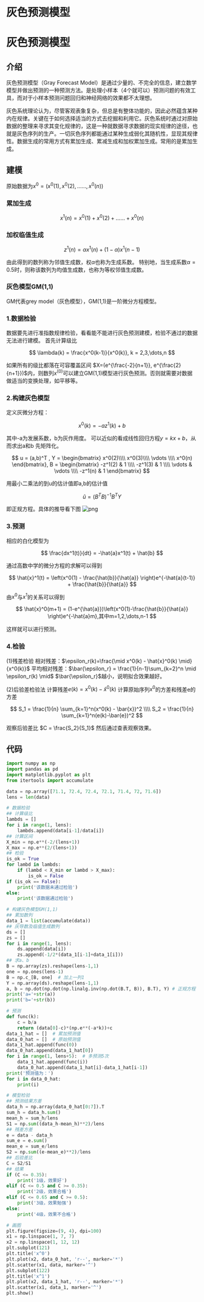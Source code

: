 # 灰色预测模型


# 灰色预测模型

## 介绍
灰色预测模型（Gray Forecast Model）是通过少量的、不完全的信息，建立数学模型并做出预测的一种预测方法。是处理小样本（4个就可以）预测问题的有效工具，而对于小样本预测问题回归和神经网络的效果都不太理想。

灰色系统理论认为，尽管客观表象复杂，但总是有整体功能的，因此必然蕴含某种内在规律。关键在于如何选择适当的方式去挖掘和利用它。灰色系统时通过对原始数据的整理来寻求其变化规律的，这是一种就数据寻求数据的现实规律的途径，也就是灰色序列的生产。一切灰色序列都能通过某种生成弱化其随机性，显现其规律性。数据生成的常用方式有累加生成、累减生成和加权累加生成。常用的是累加生成。

## 建模
原始数据为$x^0 = (x^0(1),x^0(2),\dots \dots,x^0(n))$
### 累加生成

$$
x^1(n) = x^0(1) + x^0(2) + \dots \dots + x^0(n)
$$

### 加权临值生成

$$
z^1(n) = \alpha x^1(n) + (1-\alpha)x^1(n-1)
$$

由此得到的数列称为邻值生成数，权$\alpha$也称为生成系数。 特别地，当生成系数$\alpha=0.5$时，则称该数列为均值生成数，也称为等权邻值生成数。

### 灰色模型GM(1,1)
GM代表grey model（灰色模型），GM(1,1)是一阶微分方程模型。

### 1.数据检验
数据要先进行准指数规律检验，看看能不能进行灰色预测建模，检验不通过的数据无法进行建模。
首先计算级比

$$
\lambda(k) = \frac{x^0(k-1)}{x^0(k)}, k = 2,3,\dots,n
$$

如果所有的级比都落在可容覆盖区间 $X=(e^{\frac{-2}{n+1}}, e^{\frac{2}{n+1}})$内，则数列$x^{(0)}$可以建立GM(1,1)模型进行灰色预测。否则就需要对数据做适当的变换处理，如平移等。

### 2.构建灰色模型
定义灰微分方程：

$$
x^0(k) = -az^1(k) + b
$$

其中-a为发展系数，b为灰作用度。
可以近似的看成线性回归方程$y = kx+b$，从而求出a和b
先矩阵化。

$$
u = (a,b)^T , Y = 
\begin{bmatrix}
x^0(2)\\\\
x^0(3)\\\\
\vdots \\\\
x^0(n)
\end{bmatrix},
B = \begin{bmatrix}
-z^1(2) & 1 \\\\
-z^1(3) & 1 \\\\ 
\vdots & \vdots \\\\
-z^1(n) & 1
\end{bmatrix}
$$

用最小二乘法的到u的估计值即a,b的估计值

$$
\hat{u} = (B^TB)^{-1}B^TY
$$

即正规方程。具体的推导看下图
![png](灰色预测模型.png)

### 3.预测
相应的白化模型为

$$
\frac{dx^1(t)}{dt} = -\hat{a}x^1(t) + \hat{b}
$$

通过高数中学的微分方程的求解可以得到

$$
\hat{x}^1(t) = \left(x^0(1) - \frac{\hat{b}}{\hat{a}} \right)e^{-\hat{a}(t-1)} + \frac{\hat{b}}{\hat{a}}
$$

由$x^0$与$x^1$的关系可以得到

$$
\hat{x}^0(m+1) = (1-e^{\hat{a}})\left(x^0(1)-\frac{\hat{b}}{\hat{a}}  \right)e^{-\hat{a}m},其中m=1,2,\dots,n-1
$$

这样就可以进行预测。

### 4.检验
(1)残差检验
相对残差：$\epsilon_r(k)=\frac{\mid x^0(k) - \hat{x}^0(k) \mid}{x^0(k)}$
平均相对残差：$\bar{\epsilon_r} = \frac{1}{n-1}\sum_{k=2}^n \mid \epsilon_r(k) \mid$
$\bar{\epsilon_r}$越小，说明拟合效果越好。

(2)后验差检验法
计算残差$e(k) = x^0(k) - \hat{x}^0(k)$
计算原始序列$x^0$的方差和残差e的方差

$$
S_1 = \frac{1}{n} \sum_{k=1}^n(x^0(k) - \bar{x})^2 \\\\
S_2 = \frac{1}{n} \sum_{k=1}^n(e(k)-\bar{e})^2
$$

观察后验差比
$C = \frac{S_2}{S_1}$
然后通过查表观察效果。


## 代码

```python
import numpy as np
import pandas as pd
import matplotlib.pyplot as plt
from itertools import accumulate

data = np.array([71.1, 72.4, 72.4, 72.1, 71.4, 72, 71.6])
lens = len(data)

# 数据检验
## 计算级比
lambds = []
for i in range(1, lens):
    lambds.append(data[i-1]/data[i])
## 计算区间
X_min = np.e**(-2/(lens+1))
X_max = np.e**(2/(lens+1))
## 检验
is_ok = True
for lambd in lambds:
    if (lambd < X_min or lambd > X_max):
        is_ok = False
if (is_ok == False):
    print('该数据未通过检验')
else:
    print('该数据通过检验')

# 构建灰色模型GM(1,1)
## 累加数列
data_1 = list(accumulate(data))
## 灰导数及临值生成数列
ds = []
zs = []
for i in range(1, lens):
    ds.append(data[i])
    zs.append(-1/2*(data_1[i-1]+data_1[i]))
## 求a、b
B = np.array(zs).reshape(lens-1,1)
one = np.ones(lens-1)
B = np.c_[B, one]  # 加上一列1
Y = np.array(ds).reshape(lens-1,1)
a, b = np.dot(np.dot(np.linalg.inv(np.dot(B.T, B)), B.T), Y) # 正规方程
print('a='+str(a))
print('b='+str(b))

# 预测
def func(k):
    c = b/a
    return (data[0]-c)*(np.e**(-a*k))+c
data_1_hat = []  # 累加预测值
data_0_hat = []  # 原始预测值
data_1_hat.append(func(0))
data_0_hat.append(data_1_hat[0])
for i in range(1, lens+5):  # 多预测5次
    data_1_hat.append(func(i))
    data_0_hat.append(data_1_hat[i]-data_1_hat[i-1])
print('预测值为：')
for i in data_0_hat:
    print(i)

# 模型检验
## 预测结果方差
data_h = np.array(data_0_hat[0:7]).T
sum_h = data_h.sum()
mean_h = sum_h/lens
S1 = np.sum((data_h-mean_h)**2)/lens
## 残差方差
e = data - data_h
sum_e = e.sum()
mean_e = sum_e/lens
S2 = np.sum((e-mean_e)**2)/lens
## 后验差比
C = S2/S1
## 结果
if (C <= 0.35):
    print('1级，效果好')
elif (C <= 0.5 and C >= 0.35):
    print('2级，效果合格')
elif (C <= 0.65 and C >= 0.5):
    print('3级，效果勉强')
else:
    print('4级，效果不合格')

# 画图
plt.figure(figsize=(9, 4), dpi=100)
x1 = np.linspace(1, 7, 7)
x2 = np.linspace(1, 12, 12)
plt.subplot(121)
plt.title('x^0')
plt.plot(x2, data_0_hat, 'r--', marker='*')
plt.scatter(x1, data, marker='^')
plt.subplot(122)
plt.title('x^1')
plt.plot(x2, data_1_hat, 'r--', marker='*')
plt.scatter(x1, data_1, marker='^')
plt.show()

```


